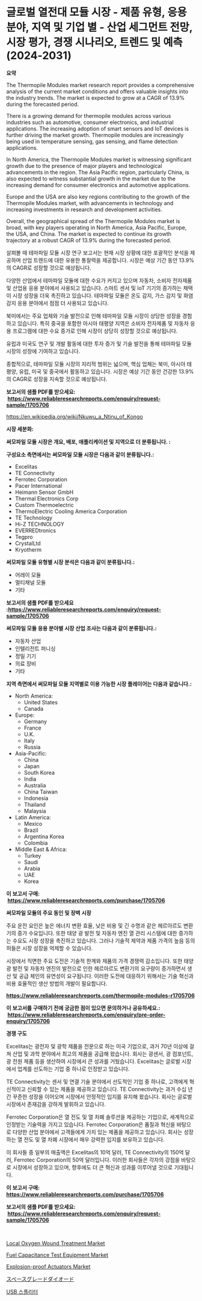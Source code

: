 <p><h1>글로벌 열전대 모듈 시장 - 제품 유형, 응용 분야, 지역 및 기업 별 - 산업 세그먼트 전망, 시장 평가, 경쟁 시나리오, 트렌드 및 예측 (2024-2031)</h1></p><p><strong>요약</strong></p>
<p><p>The Thermopile Modules market research report provides a comprehensive analysis of the current market conditions and offers valuable insights into the industry trends. The market is expected to grow at a CAGR of 13.9% during the forecasted period.</p><p>There is a growing demand for thermopile modules across various industries such as automotive, consumer electronics, and industrial applications. The increasing adoption of smart sensors and IoT devices is further driving the market growth. Thermopile modules are increasingly being used in temperature sensing, gas sensing, and flame detection applications.</p><p>In North America, the Thermopile Modules market is witnessing significant growth due to the presence of major players and technological advancements in the region. The Asia Pacific region, particularly China, is also expected to witness substantial growth in the market due to the increasing demand for consumer electronics and automotive applications.</p><p>Europe and the USA are also key regions contributing to the growth of the Thermopile Modules market, with advancements in technology and increasing investments in research and development activities.</p><p>Overall, the geographical spread of the Thermopile Modules market is broad, with key players operating in North America, Asia Pacific, Europe, the USA, and China. The market is expected to continue its growth trajectory at a robust CAGR of 13.9% during the forecasted period. </p><p>살펴볼 때 테마파일 모듈 시장 연구 보고서는 현재 시장 상황에 대한 포괄적인 분석을 제공하며 산업 트렌드에 대한 유용한 통찰력을 제공합니다. 시장은 예상 기간 동안 13.9%의 CAGR로 성장할 것으로 예상됩니다.</p><p>다양한 산업에서 테마파일 모듈에 대한 수요가 커지고 있으며 자동차, 소비자 전자제품 및 산업용 응용 분야에서 사용되고 있습니다. 스마트 센서 및 IoT 기기의 증가하는 채택이 시장 성장을 더욱 촉진하고 있습니다. 테마파일 모듈은 온도 감지, 가스 감지 및 화염 감지 응용 분야에서 점점 더 사용되고 있습니다.</p><p>북미에서는 주요 업체와 기술 발전으로 인해 테마파일 모듈 시장이 상당한 성장을 경험하고 있습니다. 특히 중국을 포함한 아시아 태평양 지역은 소비자 전자제품 및 자동차 응용 프로그램에 대한 수요 증가로 인해 시장이 상당히 성장할 것으로 예상됩니다.</p><p>유럽과 미국도 연구 및 개발 활동에 대한 투자 증가 및 기술 발전을 통해 테마파일 모듈 시장의 성장에 기여하고 있습니다.</p><p>종합적으로, 테마파일 모듈 시장의 지리적 범위는 넓으며, 핵심 업체는 북미, 아시아 태평양, 유럽, 미국 및 중국에서 활동하고 있습니다. 시장은 예상 기간 동안 건강한 13.9%의 CAGR로 성장을 지속할 것으로 예상됩니다.</p></p>
<p><strong>보고서의 샘플 PDF를 받으세요: &nbsp;<a href="https://www.reliableresearchreports.com/enquiry/request-sample/1705706">https://www.reliableresearchreports.com/enquiry/request-sample/1705706</a></strong></p>
<p><a href="https://en.wikipedia.org/wiki/Nkuwu_a_Ntinu_of_Kongo">https://en.wikipedia.org/wiki/Nkuwu_a_Ntinu_of_Kongo</a></p>
<p><strong>시장 세분화:</strong></p>
<p><strong> 써모파일 모듈 시장은 개요, 배포, 애플리케이션 및 지역으로 더 분류됩니다. :</strong></p>
<p><strong>구성요소 측면에서는 써모파일 모듈 시장은 다음과 같이 분류됩니다.:</strong></p>
<p><ul><li>Excelitas</li><li>TE Connectivity</li><li>Ferrotec Corporation</li><li>Pacer International</li><li>Heimann Sensor GmbH</li><li>Thermal Electronics Corp</li><li>Custom Thermoelectric</li><li>ThermoElectric Cooling America Corporation</li><li>TE Technology</li><li>Hi-Z TECHNOLOGY</li><li>EVERREDtronics</li><li>Tegpro</li><li>CrystalLtd</li><li>Kryotherm</li></ul></p>
<p><strong> 써모파일 모듈 유형별 시장 분석은 다음과 같이 분류됩니다.:</strong></p>
<p><ul><li>어레이 모듈</li><li>멀티채널 모듈</li><li>기타</li></ul></p>
<p><strong>보고서의 샘플 PDF를 받으세요 :<a href="https://www.reliableresearchreports.com/enquiry/request-sample/1705706">https://www.reliableresearchreports.com/enquiry/request-sample/1705706</a></strong></p>
<p><strong> 써모파일 모듈 응용 분야별 시장 산업 조사는 다음과 같이 분류됩니다.:</strong></p>
<p><ul><li>자동차 산업</li><li>인텔리전트 퍼니싱</li><li>정밀 기기</li><li>의료 장비</li><li>기타</li></ul></p>
<p><strong>지역 측면에서 써모파일 모듈 지역별로 이용 가능한 시장 플레이어는 다음과 같습니다.:</strong></p>
<p><ul>
    <li>
        North America:
        <ul>
            <li>United States</li>
            <li>Canada</li>
        </ul>
    </li>
    <li>
        Europe:
        <ul>
            <li>Germany</li>
            <li>France</li>
            <li>U.K.</li>
            <li>Italy</li>
            <li>Russia</li>
        </ul>
    </li>
    <li>
        Asia-Pacific:
        <ul>
            <li>China</li>
            <li>Japan</li>
            <li>South Korea</li>
            <li>India</li>
            <li>Australia</li>
            <li>China Taiwan</li>
            <li>Indonesia</li>
            <li>Thailand</li>
            <li>Malaysia</li>
        </ul>
    </li>
    <li>
        Latin America:
        <ul>
            <li>Mexico</li>
            <li>Brazil</li>
            <li>Argentina Korea</li>
            <li>Colombia</li>
        </ul>
    </li>
    <li>
        Middle East & Africa:
        <ul>
            <li>Turkey</li>
            <li>Saudi</li>
            <li>Arabia</li>
            <li>UAE</li>
            <li>Korea</li>
        </ul>
    </li>
    </ul></p>
<p><strong>이 보고서 구매: &nbsp;<a href="https://www.reliableresearchreports.com/purchase/1705706">https://www.reliableresearchreports.com/purchase/1705706</a></strong></p>
<p><strong>써모파일 모듈의 주요 동인 및 장벽 시장</strong></p>
<p><p>주요 운전 요인은 높은 에너지 변환 효율, 낮은 비용 및 긴 수명과 같은 헤르아르도 변환기의 증가 수요입니다. 또한 태양 광 발전 및 자동차 엔진 열 관리 시스템에 대한 증가하는 수요도 시장 성장을 촉진하고 있습니다. 그러나 기술적 제약과 제품 가격의 높음 등의 허들은 시장 성장을 억제할 수 있습니다.</p><p>시장에서 직면한 주요 도전은 기술적 한계와 제품의 가격 경쟁력 감소입니다. 또한 태양 광 발전 및 자동차 엔진의 발전으로 인한 헤르아르도 변환기의 요구량이 증가하면서 생산 및 공급 체인의 유연성이 요구됩니다. 이러한 도전에 대응하기 위해서는 기술 혁신과 비용 효율적인 생산 방법의 개발이 필요합니다.</p></p>
<p><strong><a href="https://www.reliableresearchreports.com/thermopile-modules-r1705706">https://www.reliableresearchreports.com/thermopile-modules-r1705706</a></strong></p>
<p><strong>이 보고서를 구매하기 전에 궁금한 점이 있으면 문의하거나 공유하세요.: &nbsp;<a href="https://www.reliableresearchreports.com/enquiry/pre-order-enquiry/1705706">https://www.reliableresearchreports.com/enquiry/pre-order-enquiry/1705706</a></strong></p>
<p><strong>경쟁 구도</strong></p>
<p><p>Excelitas는 광전자 및 광학 제품을 전문으로 하는 미국 기업으로, 과거 70년 이상에 걸쳐 산업 및 과학 분야에서 최고의 제품을 공급해 왔습니다. 회사는 광센서, 광 컴포넌트, 광 전원 제품 등을 생산하여 시장에서 큰 성과를 거뒀습니다. Excelitas는 글로벌 시장에서 업계를 선도하는 기업 중 하나로 인정받고 있습니다.</p><p>TE Connectivity는 센서 및 연결 기술 분야에서 선도적인 기업 중 하나로, 고객에게 혁신적이고 신뢰할 수 있는 제품을 제공하고 있습니다. TE Connectivity는 과거 수십 년간 꾸준한 성장을 이어오며 시장에서 안정적인 입지를 유지해 왔습니다. 회사는 글로벌 시장에서 존재감을 강하게 발휘하고 있습니다.</p><p>Ferrotec Corporation은 열 전도 및 열 차폐 솔루션을 제공하는 기업으로, 세계적으로 인정받는 기술력을 가지고 있습니다. Ferrotec Corporation은 품질과 혁신을 바탕으로 다양한 산업 분야에서 고객들에게 가치 있는 제품을 제공하고 있습니다. 회사는 성장하는 열 전도 및 열 차폐 시장에서 매우 강력한 입지를 보유하고 있습니다.</p><p>이 회사들 중 일부의 매출액은 Excelitas의 10억 달러, TE Connectivity의 150억 달러, Ferrotec Corporation의 50억 달러입니다. 이러한 회사들은 각자의 강점을 바탕으로 시장에서 성장하고 있으며, 향후에도 더 큰 혁신과 성과를 이루어낼 것으로 기대됩니다.</p></p>
<p><strong>이 보고서 구매: &nbsp; <a href="https://www.reliableresearchreports.com/purchase/1705706">https://www.reliableresearchreports.com/purchase/1705706</a></strong></p>
<p><strong>보고서의 샘플 PDF를 받으세요: &nbsp;<a href="https://www.reliableresearchreports.com/enquiry/request-sample/1705706">https://www.reliableresearchreports.com/enquiry/request-sample/1705706</a></strong><strong></strong></p>
<p>&nbsp;</p>
<p><p><a href="https://medium.com/@luke.wilson7856/local-oxygen-wound-treatment-market-investigation-industry-evolution-and-forecast-till-2031-ba6921a93f92">Local Oxygen Wound Treatment Market</a></p><p><a href="https://medium.com/@luke.russell779/navigating-the-global-fuel-capacitance-test-equipment-market-landscape-trends-forecasts-and-79d63680132c">Fuel Capacitance Test Equipment Market</a></p><p><a href="https://github.com/VincentButlerjXXf/Market-Research-Report-List-1/blob/main/explosion-proof-actuators-market.md">Explosion-proof Actuators Market</a></p><p><a href="https://github.com/TerrellConn/Market-Research-Report-List-2/blob/main/8653681122789.md">スペースグレードダイオード</a></p><p><a href="https://github.com/LuckeyCorbin/Market-Research-Report-List-1/blob/main/1428485124226.md">USB 스플리터</a></p></p>